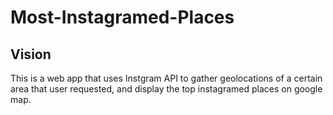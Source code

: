 # Most-Instagramed-Places

## Vision
This is a web app that uses Instgram API to gather geolocations of a certain area that user requested, and display the top instagramed places on google map.
